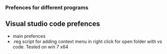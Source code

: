 ### Prefences for different programs

## Visual studio code prefences

- main prefences
- .reg script for adding context menu in right click for open folder with vs code. Tested on win 7 x64
